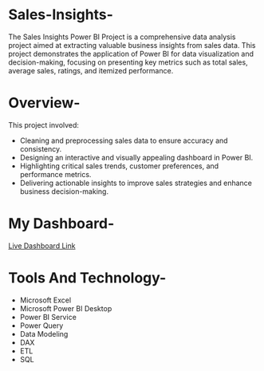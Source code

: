 # Sales-Insights-
The Sales Insights Power BI Project is a comprehensive data analysis project aimed at extracting valuable business insights from sales data. This project demonstrates the application of Power BI for data visualization and decision-making, focusing on presenting key metrics such as total sales, average sales, ratings, and itemized performance.

# Overview-
This project involved:
- Cleaning and preprocessing sales data to ensure accuracy and consistency.
- Designing an interactive and visually appealing dashboard in Power BI.
- Highlighting critical sales trends, customer preferences, and performance metrics.
- Delivering actionable insights to improve sales strategies and enhance business decision-making.

# My Dashboard-
[Live Dashboard Link](https://app.powerbi.com/view?r=eyJrIjoiYjgxMjcwNDgtNWYzOS00ZmEwLTllZTUtM2UxYWIyMDU5MTUzIiwidCI6ImMyZmIwYWJhLTE0ZDEtNDUyNC1hNTdlLTY3YTNhMDlkZjA3MiJ9)

# Tools And Technology-
- Microsoft Excel
- Microsoft Power BI Desktop
- Power BI Service
- Power Query
- Data Modeling
- DAX
- ETL
- SQL






